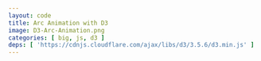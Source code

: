```yaml
---
layout: code
title: Arc Animation with D3
image: D3-Arc-Animation.png
categories: [ big, js, d3 ]
deps: [ 'https://cdnjs.cloudflare.com/ajax/libs/d3/3.5.6/d3.min.js' ]
---
```

<div id="render"></div>

<script>
    window.addEventListener('load', function(){
        var h = 600, w;
        var svg = d3.select( '#render' )
            .append( 'svg' );

        function getWidth(){
            w = window.innerWidth > 1200 ? 1200 : window.innerWidth;
            svg.attr( { width: w, height: h } );
            d3.select( '#border' ).attr( 'width', w );
        }
        getWidth();
        window.addEventListener( 'resize', getWidth );
    
        var arc = d3.svg.arc();
        
        function arcTween( transition ) {
            transition.attrTween( 'd', function( d ) {
                var start = Math.random() * 3 * Math.PI;

                var interpolateStart = d3.interpolate( d.startAngle, start );
                var interpolateEnd = d3.interpolate( d.endAngle, start + Math.random() * Math.PI * 2 );
                return function( t ) {
                    d.startAngle = interpolateStart( t );
                    d.endAngle = interpolateEnd( t );
                    return arc( d );
                };
            });
        }

        var paths, nb ;
        function init(){
            nb = 5 + ~~( Math.random() * 50 );
            paths = svg.selectAll( 'path' )
                .remove()
                .data( d3.range( nb ).map( function(){
                    var inRad = 50 + Math.random() * 500;

                    return {
                        startAngle: 0,
                        endAngle: 0,
                        innerRadius: inRad,
                        outerRadius: inRad + Math.random() * 60
                    };
                } ) )
                .enter()
                .append( 'path' )
                .attr( 'd', arc )
                .attr( 'fill', 'rgba( 251, 53, 80, 0.8 )' )
                .attr( 'transform', 'translate(' + ( w / 2 ) + ',' + ( h / 2 ) + ')' );

            anim();
        }

        function anim(){
            var count = 0;
            paths
                .transition()
                .duration( 1000 )
                .call( arcTween )
                .transition()
                .duration( 300 )
                .each( 'end', function( d ){
                    count ++;
                    if( count === nb ) anim();
                } );
        }

        init();

        function arcTerminate( transition ) {
            transition.attrTween( 'd', function( d ) {
                var interpolateStart = d3.interpolate( d.startAngle, Math.PI * 2 );
                var interpolateEnd = d3.interpolate( d.endAngle, Math.PI * 2 );
                return function( t ) {
                    d.startAngle = interpolateStart( t );
                    d.endAngle = interpolateEnd( t );
                    return arc( d );
                };
            });
        }

        svg.node().addEventListener('click', function(){
            var count = 0;
            paths
                .transition()
                .duration( 1000 )
                .call( arcTerminate )
                .remove()
                .each( 'end', function( d ){
                    count ++;
                    if( count === nb ) init();
                } );
        } );
    } );
</script>